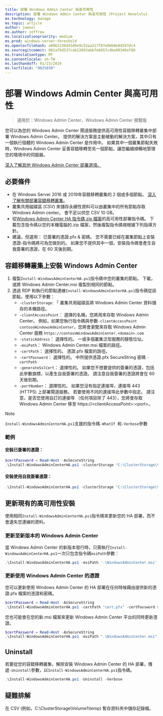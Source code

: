 ```yaml
---
title: 部署 Windows Admin Center 與高可用性
description: 部署 Windows Admin Center 與高可用性 (Project Honolulu)
ms.technology: manage
ms.topic: article
author: jwwool
ms.author: jeffrew
ms.localizationpriority: medium
ms.prod: windows-server-threshold
ms.openlocfilehash: a0062230dd3d9e9c52aa317f87e06b0e84507dc4
ms.sourcegitcommit: 802a7bd537cab22893abb7e6657c4be90346ef88
ms.translationtype: MT
ms.contentlocale: zh-TW
ms.lasthandoff: 01/23/2019
ms.locfileid: "9025030"
---
```

# 部署 Windows Admin Center 與高可用性

>適用於：Windows Admin Center、Windows Admin Center 預覽版

您可以為您的 Windows Admin Center 閘道服務提供高可用性容錯移轉叢集中部署 Windows Admin Center。 提供的解決方案是主動被動的解決方案，其中只有一個執行個體的 Windows Admin Center 是作用中。 如果其中一個叢集節點失敗時，Windows Admin Center 妥善容錯移轉至另一個節點，讓您繼續順暢地管理您的環境中的伺服器。 

[深入了解其他 Windows Admin Center 部署選項。](../plan/installation-options.md)

## 必要條件

- 在 Windows Server 2016 或 2019年容錯移轉叢集的 2 個或多個節點。 [深入了解有關部署容錯移轉叢集](../../../failover-clustering/failover-clustering-overview.md)。
- 叢集共用磁碟區 (CSV) 來儲存永續性資料可以由叢集中的所有節點存取 Windows Admin center。 會不足以供您 CSV 10 GB。
- 從[Windows Admin Center HA 指令碼 zip 檔案](https://aka.ms/WACHAScript)的高可用性部署指令碼。 下載包含指令碼以您的本機電腦的.zip 檔案，然後複製指令碼視根據下列指導方針。
- 建議，但選用： 已簽署的憑證.pfx & 密碼。 您不需要已經在叢集節點上安裝憑證-指令碼將可為您做到的。 如果您不提供其中一個，安裝指令碼會產生自我簽署的憑證，在 60 天後到期。

## 容錯移轉叢集上安裝 Windows Admin Center

1. 複製```Install-WindowsAdminCenterHA.ps1```指令碼中您的叢集的節點。 下載，或將 Windows Admin Center.msi 複製到相同的節點。
2. 透過 RDP 和執行的節點連線```Install-WindowsAdminCenterHA.ps1```指令碼從該節點，使用以下參數：
    - `-clusterStorage`: 「 叢集共用磁碟區將 Windows Admin Center 資料儲存的本機路徑。
    - `-clientAccessPoint`： 選擇的名稱，您將用來存取 Windows Admin Center。 例如，如果您執行指令碼與參數`-clientAccessPoint contosoWindowsAdminCenter`，您將會瀏覽來存取 Windows Admin Center 服務 `https://contosoWindowsAdminCenter.<domain>.com`
    - `-staticAddress`： 選擇性的。 一或多個叢集泛型服務的靜態位址。 
    - `-msiPath`： Windows Admin Center.msi 檔案的路徑。
    - `-certPath`： 選擇性的。 憑證.pfx 檔案的路徑。
    - `-certPassword`： 選擇性的。 中所提供憑證.pfx SecureString 密碼 `-certPath`
    - `-generateSslCert`： 選擇性的。 如果您不想要提供的簽署的憑證，包括此參數旗標，以產生自我簽署的憑證。 請注意自我簽署的憑證將會在 60 天後到期。
    - `-portNumber`： 選擇性的。 如果您沒有指定連接埠，連接埠 443 (HTTPS) 上部署閘道服務。 若要使用不同的連接埠此參數中指定。 請注意，是否您使用自訂的連接埠 （任何項目除了 443），您將會存取 Windows Admin Center 移至 https://\<clientAccessPoint\>:\<port\>。

> [!NOTE]
> ```Install-WindowsAdminCenterHA.ps1```支援的指令碼```-WhatIf ```和```-Verbose```參數

### 範例

#### 安裝已簽署的憑證：

```powershell
$certPassword = Read-Host -AsSecureString
.\Install-WindowsAdminCenterHA.ps1 -clusterStorage "C:\ClusterStorage\Volume1" -clientAccessPoint "contoso-ha-gateway" -msiPath ".\WindowsAdminCenter.msi" -certPath "cert.pfx" -certPassword $certPassword -Verbose
```

#### 安裝使用自我簽署憑證：

```powershell
.\Install-WindowsAdminCenterHA.ps1 -clusterStorage "C:\ClusterStorage\Volume1" -clientAccessPoint "contoso-ha-gateway" -msiPath ".\WindowsAdminCenter.msi" -generateSslCert -Verbose
```

## 更新現有的高可用性安裝

使用相同```Install-WindowsAdminCenterHA.ps1```指令碼來更新您的 HA 部署，而不會遺失您連線的資料。

### 更新至新版本的 Windows Admin Center

當 Windows Admin Center 的新版本發行時，只需執行```Install-WindowsAdminCenterHA.ps1```一次只包含指令碼```msiPath```參數：

```powershell
.\Install-WindowsAdminCenterHA.ps1 -msiPath '.\WindowsAdminCenter.msi' -Verbose
```

### 更新使用 Windows Admin Center 的憑證

您可以更新使用 Windows Admin Center 的 HA 部署在任何時候藉由提供新的憑證.pfx 檔案的憑證和密碼。

```powershell
$certPassword = Read-Host -AsSecureString
.\Install-WindowsAdminCenterHA.ps1 -certPath "cert.pfx" -certPassword $certPassword -Verbose
```

您也可能會在您的新.msi 檔案來更新 Windows Admin Center 平台的同時更新憑證。

```powershell
$certPassword = Read-Host -AsSecureString
.\Install-WindowsAdminCenterHA.ps1 -msiPath ".\WindowsAdminCenter.msi" -certPath "cert.pfx" -certPassword $certPassword -Verbose
``` 

## Uninstall

若要從您的容錯移轉叢集，解除安裝 Windows Admin Center 的 HA 部署，傳遞```-Uninstall```參數，以```Install-WindowsAdminCenterHA.ps1```指令碼。

```powershell
.\Install-WindowsAdminCenterHA.ps1 -Uninstall -Verbose
```

## 疑難排解

在 CSV (例如，C:\ClusterStorage\Volume1\temp) 暫存資料夾中儲存記錄檔。